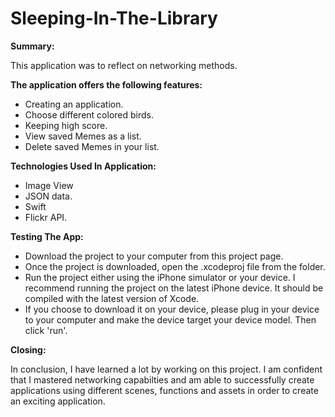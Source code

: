# Sleeping-In-The-Library

**Summary:**

This application was to reflect on networking methods.

**The application offers the following features:**

* Creating an application.
* Choose different colored birds.
* Keeping high score.
* View saved Memes as a list.
* Delete saved Memes in your list.

**Technologies Used In Application:**
* Image View
* JSON data.
* Swift
* Flickr API.


**Testing The App:**
* Download the project to your computer from this project page.
* Once the project is downloaded, open the .xcodeproj file from the folder.
* Run the project either using the iPhone simulator or your device. I recommend running the project on the latest iPhone device. It should be compiled with the latest version of Xcode.
* If you choose to download it on your device, please plug in your device to your computer and make the device target your device model. Then click 'run'.

**Closing:**

In conclusion, I have learned a lot by working on this project. I am confident that I mastered networking capabilties and am able to successfully create applications using different scenes, functions and assets in order to create an exciting application.
